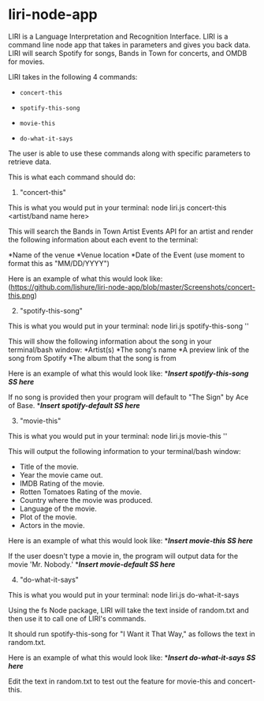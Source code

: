 # liri-node-app

LIRI is a Language Interpretation and Recognition Interface. LIRI is a command line node app that takes in parameters and gives you back data. LIRI will search Spotify for songs, Bands in Town for concerts, and OMDB for movies. 

LIRI takes in the following 4 commands:

   * `concert-this`

   * `spotify-this-song`

   * `movie-this`

   * `do-what-it-says`

The user is able to use these commands along with specific parameters to retrieve data.

This is what each command should do:

1) "concert-this"

This is what you would put in your terminal:
node liri.js concert-this <artist/band name here>

This will search the Bands in Town Artist Events API for an artist and render the following information about each event to the terminal:

*Name of the venue
*Venue location
*Date of the Event (use moment to format this as "MM/DD/YYYY")

Here is an example of what this would look like:
(https://github.com/lishure/liri-node-app/blob/master/Screenshots/concert-this.png)

2) "spotify-this-song"

This is what you would put in your terminal:
node liri.js spotify-this-song '<song name here>'

This will show the following information about the song in your terminal/bash window:
*Artist(s)
*The song's name
*A preview link of the song from Spotify
*The album that the song is from

Here is an example of what this would look like:
********Insert spotify-this-song SS here*******

If no song is provided then your program will default to "The Sign" by Ace of Base.
********Insert spotify-default SS here*******

3) "movie-this"

This is what you would put in your terminal:
node liri.js movie-this '<movie name here>'

This will output the following information to your terminal/bash window:
  * Title of the movie.
  * Year the movie came out.
  * IMDB Rating of the movie.
  * Rotten Tomatoes Rating of the movie.
  * Country where the movie was produced.
  * Language of the movie.
  * Plot of the movie.
  * Actors in the movie.

Here is an example of what this would look like:
********Insert movie-this SS here*******

If the user doesn't type a movie in, the program will output data for the movie 'Mr. Nobody.'
********Insert movie-default SS here*******

4) "do-what-it-says"

This is what you would put in your terminal:
node liri.js do-what-it-says

Using the fs Node package, LIRI will take the text inside of random.txt and then use it to call one of LIRI's commands.

It should run spotify-this-song for "I Want it That Way," as follows the text in random.txt.

Here is an example of what this would look like:
********Insert do-what-it-says SS here*******

Edit the text in random.txt to test out the feature for movie-this and concert-this.

